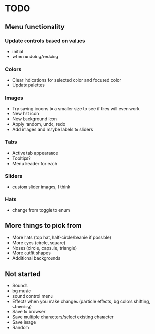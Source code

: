 # TODO

## Menu functionality
### Update controls based on values
* initial
* when undoing/redoing

### Colors
* Clear indications for selected color and focused color
* Update palettes

### Images
* Try saving icoons to a smaller size to see if they will even work
* New hat icon
* New background icon
* Apply random, undo, redo
* Add images and maybe labels to sliders

### Tabs
* Active tab appearance
* Tooltips?
* Menu header for each

### Sliders
* custom slider images, I think

### Hats
* change from toggle to enum

## More things to pick from

* More hats (top hat, half-circle/beanie if possible)
* More eyes (circle, square)
* Noses (circle, capsule, triangle)
* More outfit shapes
* Additional backgrounds

## Not started

* Sounds
* bg music
* sound control menu
* Effects when you make changes (particle effects, bg colors shifting, cheering)
* Save to browser
* Save multiple characters/select existing character
* Save image
* Random
